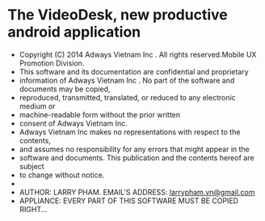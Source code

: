 The VideoDesk, new productive android application
=============================================================================================
 * Copyright (C) 2014 Adways Vietnam Inc . All rights reserved.Mobile UX Promotion Division.
 * This software and its documentation are confidential and proprietary
 * information of Adways Vietnam Inc .  No part of the software and documents may be copied,
 * reproduced, transmitted, translated, or reduced to any electronic medium or
 * machine-readable form without the prior written
 * consent of Adways Vietnam Inc.
 * Adways Vietnam Inc makes no representations with respect to the contents,
 * and assumes no responsibility for any errors that might appear in the
 * software and documents. This publication and the contents hereof are subject
 * to change without notice.
 *
 * AUTHOR: LARRY PHAM.          EMAIL'S ADDRESS: larrypham.vn@gmail.com
 * APPLIANCE: EVERY PART OF THIS SOFTWARE MUST BE COPIED RIGHT...